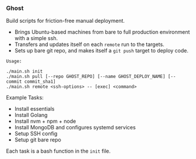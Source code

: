 ### Ghost

Build scripts for friction-free manual deployment.

- Brings Ubuntu-based machines from bare to full production environment with a simple ssh.
- Transfers and updates itself on each `remote` run to the targets.
- Sets up bare git repo, and makes itself a `git push` target to deploy code.

```
Usage:

./main.sh init
./main.sh pull [--repo GHOST_REPO] [--name GHOST_DEPLOY_NAME] [--commit commit_sha1]
./main.sh remote <ssh-options> -- [exec] <command>
```

Example Tasks:
- Install essentials
- Install Golang
- Install nvm + npm + node
- Install MongoDB and configures systemd services
- Setup SSH config
- Setup git bare repo

Each task is a bash function in the `init` file.